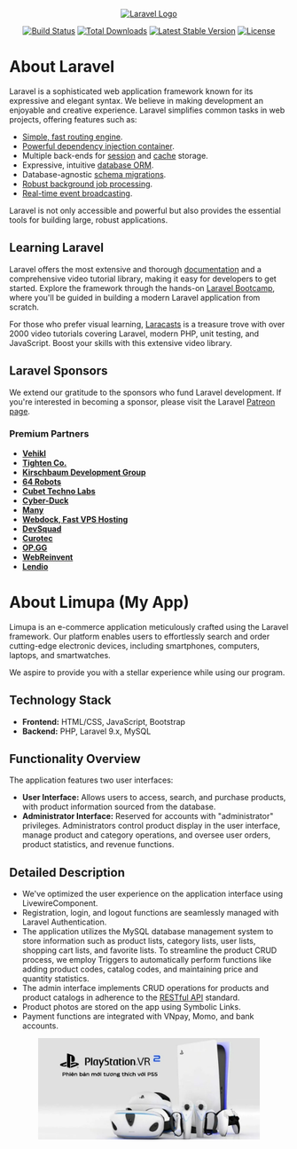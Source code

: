 <p align="center"><a href="https://laravel.com" target="_blank"><img src="https://raw.githubusercontent.com/laravel/art/master/logo-lockup/5%20SVG/2%20CMYK/1%20Full%20Color/laravel-logolockup-cmyk-red.svg" width="400" alt="Laravel Logo"></a></p>

<p align="center">
<a href="https://github.com/laravel/framework/actions"><img src="https://github.com/laravel/framework/workflows/tests/badge.svg" alt="Build Status"></a>
<a href="https://packagist.org/packages/laravel/framework"><img src="https://img.shields.io/packagist/dt/laravel/framework" alt="Total Downloads"></a>
<a href="https://packagist.org/packages/laravel/framework"><img src="https://img.shields.io/packagist/v/laravel/framework" alt="Latest Stable Version"></a>
<a href="https://packagist.org/packages/laravel/framework"><img src="https://img.shields.io/packagist/l/laravel/framework" alt="License"></a>
</p>

# About Laravel

Laravel is a sophisticated web application framework known for its expressive and elegant syntax. We believe in making development an enjoyable and creative experience. Laravel simplifies common tasks in web projects, offering features such as:

- [Simple, fast routing engine](https://laravel.com/docs/routing).
- [Powerful dependency injection container](https://laravel.com/docs/container).
- Multiple back-ends for [session](https://laravel.com/docs/session) and [cache](https://laravel.com/docs/cache) storage.
- Expressive, intuitive [database ORM](https://laravel.com/docs/eloquent).
- Database-agnostic [schema migrations](https://laravel.com/docs/migrations).
- [Robust background job processing](https://laravel.com/docs/queues).
- [Real-time event broadcasting](https://laravel.com/docs/broadcasting).

Laravel is not only accessible and powerful but also provides the essential tools for building large, robust applications.

## Learning Laravel

Laravel offers the most extensive and thorough [documentation](https://laravel.com/docs) and a comprehensive video tutorial library, making it easy for developers to get started. Explore the framework through the hands-on [Laravel Bootcamp](https://bootcamp.laravel.com), where you'll be guided in building a modern Laravel application from scratch.

For those who prefer visual learning, [Laracasts](https://laracasts.com) is a treasure trove with over 2000 video tutorials covering Laravel, modern PHP, unit testing, and JavaScript. Boost your skills with this extensive video library.

## Laravel Sponsors

We extend our gratitude to the sponsors who fund Laravel development. If you're interested in becoming a sponsor, please visit the Laravel [Patreon page](https://patreon.com/taylorotwell).

### Premium Partners

- **[Vehikl](https://vehikl.com/)**
- **[Tighten Co.](https://tighten.co)**
- **[Kirschbaum Development Group](https://kirschbaumdevelopment.com)**
- **[64 Robots](https://64robots.com)**
- **[Cubet Techno Labs](https://cubettech.com)**
- **[Cyber-Duck](https://cyber-duck.co.uk)**
- **[Many](https://www.many.co.uk)**
- **[Webdock, Fast VPS Hosting](https://www.webdock.io/en)**
- **[DevSquad](https://devsquad.com)**
- **[Curotec](https://www.curotec.com/services/technologies/laravel/)**
- **[OP.GG](https://op.gg)**
- **[WebReinvent](https://webreinvent.com/?utm_source=laravel&utm_medium=github&utm_campaign=patreon-sponsors)**
- **[Lendio](https://lendio.com)**

# About Limupa (My App)

Limupa is an e-commerce application meticulously crafted using the Laravel framework. Our platform enables users to effortlessly search and order cutting-edge electronic devices, including smartphones, computers, laptops, and smartwatches.

We aspire to provide you with a stellar experience while using our program.

## Technology Stack

- **Frontend:** HTML/CSS, JavaScript, Bootstrap
- **Backend:** PHP, Laravel 9.x, MySQL

## Functionality Overview

The application features two user interfaces:

- **User Interface:** Allows users to access, search, and purchase products, with product information sourced from the database.
- **Administrator Interface:** Reserved for accounts with "administrator" privileges. Administrators control product display in the user interface, manage product and category operations, and oversee user orders, product statistics, and revenue functions.

## Detailed Description

- We've optimized the user experience on the application interface using LivewireComponent.
- Registration, login, and logout functions are seamlessly managed with Laravel Authentication.
- The application utilizes the MySQL database management system to store information such as product lists, category lists, user lists, shopping cart lists, and favorite lists. To streamline the product CRUD process, we employ Triggers to automatically perform functions like adding product codes, catalog codes, and maintaining price and quantity statistics.
- The admin interface implements CRUD operations for products and product catalogs in adherence to the [RESTful API](https://www.redhat.com/en/topics/api/what-is-a-rest-api) standard.
- Product photos are stored on the app using Symbolic Links.
- Payment functions are integrated with VNpay, Momo, and bank accounts.

<p align="center"><img src="public/images/slider/1.jpg" width="400" alt="Ảnh 1"></p>
